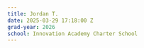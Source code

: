 ```yaml
---
title: Jordan T.
date: 2025-03-29 17:18:00 Z
grad-year: 2026
school: Innovation Academy Charter School
---
```


